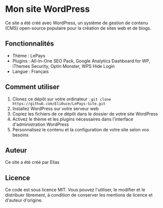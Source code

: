 # Mon site WordPress

Ce site a été créé avec WordPress, un système de gestion de contenu (CMS) open-source populaire pour la création de sites web et de blogs.

## Fonctionnalités

- Thème : LePays
- Plugins : All-In-One SEO Pack, Google Analytics Dashboard for WP, iThemes Security, Optin Monster, WPS Hide Login
- Langue : Français

## Comment utiliser

1. Clonez ce dépôt sur votre ordinateur : `git clone https://github.com/Eli0uce/LePays-Site.git`
2. Installez WordPress sur votre serveur web
3. Copiez les fichiers de ce dépôt dans le dossier de votre site WordPress
4. Activez le thème et les plugins nécessaires dans l'interface d'administration WordPress
5. Personnalisez le contenu et la configuration de votre site selon vos besoins

## Auteur

Ce site a été créé par Elias

## Licence

Ce code est sous licence MIT. Vous pouvez l'utiliser, le modifier et le distribuer librement, à condition de conserver les mentions de licence et d'auteur d'origine.
